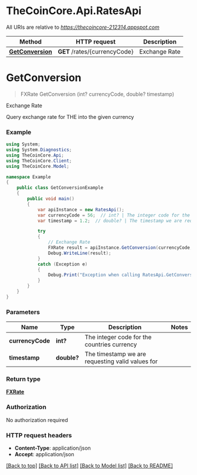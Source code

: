 # TheCoinCore.Api.RatesApi

All URIs are relative to *https://thecoincore-212314.appspot.com*

Method | HTTP request | Description
------------- | ------------- | -------------
[**GetConversion**](RatesApi.md#getconversion) | **GET** /rates/{currencyCode} | Exchange Rate


<a name="getconversion"></a>
# **GetConversion**
> FXRate GetConversion (int? currencyCode, double? timestamp)

Exchange Rate

Query exchange rate for THE into the given currency

### Example
```csharp
using System;
using System.Diagnostics;
using TheCoinCore.Api;
using TheCoinCore.Client;
using TheCoinCore.Model;

namespace Example
{
    public class GetConversionExample
    {
        public void main()
        {
            var apiInstance = new RatesApi();
            var currencyCode = 56;  // int? | The integer code for the countries currency
            var timestamp = 1.2;  // double? | The timestamp we are requesting valid values for

            try
            {
                // Exchange Rate
                FXRate result = apiInstance.GetConversion(currencyCode, timestamp);
                Debug.WriteLine(result);
            }
            catch (Exception e)
            {
                Debug.Print("Exception when calling RatesApi.GetConversion: " + e.Message );
            }
        }
    }
}
```

### Parameters

Name | Type | Description  | Notes
------------- | ------------- | ------------- | -------------
 **currencyCode** | **int?**| The integer code for the countries currency | 
 **timestamp** | **double?**| The timestamp we are requesting valid values for | 

### Return type

[**FXRate**](FXRate.md)

### Authorization

No authorization required

### HTTP request headers

 - **Content-Type**: application/json
 - **Accept**: application/json

[[Back to top]](#) [[Back to API list]](../README.md#documentation-for-api-endpoints) [[Back to Model list]](../README.md#documentation-for-models) [[Back to README]](../README.md)

